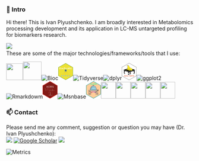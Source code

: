 ### 🔭 Intro
Hi there! This is Ivan Plyushchenko. I am broadly interested in Metabolomics processing development and its application in LC-MS untargeted profiling for biomarkers research.   

[![](https://img.shields.io/badge/My_CV_is_available-here-red.svg)](https://github.com/plyush1993/cv/blob/main/CVlong.pdf)               
These are some of the major technologies/frameworks/tools that I use:

<img title="R" alt="" width="45px" height="45px"  src="https://encrypted-tbn0.gstatic.com/images?q=tbn:ANd9GcReenaHW13DG0WIxuTpSsBc4h4WBYZE6YImSZkuP0JMiSlItWoR39lvgznbqoO58OnuCJg&usqp=CAU"><img title="GH" alt="" width="50px" height="50px"  src="https://github.githubassets.com/images/modules/logos_page/GitHub-Mark.png"><img title="Bioc" alt="Bioc" width="40px" src="https://github.com/Bioconductor/BiocStickers/blob/3775454124ac83e2ce035f481916399d2c579d5a/Bioconductor/Bioconductor5.png"><img title="Biocparallel" alt="" width="40px" src="https://github.com/Bioconductor/BiocStickers/blob/3775454124ac83e2ce035f481916399d2c579d5a/BiocParallel/BiocParallel.png"><img title="Future" alt="" width="40px" src="https://www.futureverse.org/images/logo.png"><img title="Tidyverse" alt="Tidyverse" width="40px" src="https://tidyverse.tidyverse.org/articles/tidyverse-logo.png"><img title="dplyr" alt="dplyr" width="40px" src="https://dplyr.tidyverse.org/logo.png"><img title="data.table" alt="" width="40px" src="https://raw.githubusercontent.com/Rdatatable/data.table/master/.graphics/logo.png"><img title="stringr" alt="" width="40px" src="https://d33wubrfki0l68.cloudfront.net/45fd04ad9cdb2159fea08d07dbc11e742d68e4e3/df327/css/images/hex/stringr.png"><img title="ggplot2" alt="ggplot2" width="40px" src="https://d33wubrfki0l68.cloudfront.net/2c6239d311be6d037c251c71c3902792f8c4ddd2/12f67/css/images/hex/ggplot2.png"><img title="Rmarkdowm" alt="Rmarkdowm" width="40px" src="https://privefl.github.io/R-presentation/rmarkdown.png"><img title="xcms" alt="xcms" width="40px" src="https://raw.githubusercontent.com/Bioconductor/BiocStickers/master/xcms/xcms.png"><img title="MSnbase" alt="Msnbase" width="40px" src="https://github.com/Bioconductor/BiocStickers/blob/master/MSnbase/MSnbase.png"><img title="OUKS" alt="OUKS" width="40px" src="https://github.com/plyush1993/OUKS/blob/main/GH%20logo.gif"><img title="MS-DIAL" alt="" width="40px" src="http://prime.psc.riken.jp/compms/static/images/iconMsdial.png"><img title="MS-FINDER" alt="" width="40px" src="http://prime.psc.riken.jp/compms/static/images/iconMsfinder.png"><img title="MetaboAnalyst" alt="" width="40px" height="45px"  src="https://www.metaboanalyst.ca/resources/images/ma5_logo.png"><img title="Keras" alt="" width="40px" height="45px"  src="https://upload.wikimedia.org/wikipedia/commons/thumb/a/ae/Keras_logo.svg/1024px-Keras_logo.svg.png?20200317115153"><img title="tf" alt="" width="40px" height="45px"  src="https://upload.wikimedia.org/wikipedia/commons/thumb/2/2d/Tensorflow_logo.svg/230px-Tensorflow_logo.svg.png?20170429160244"><img title="h20" alt="" width="40px" height="45px"  src="https://avatars.githubusercontent.com/u/1402695?s=200&v=4"><img title="caret" alt="" width="40px" height="45px"  src="https://d3f1iyfxxz8i1e.cloudfront.net/courses/course_image/c1b03120a443.png">

### 📫 Contact
Please send me any comment, suggestion or question you may have (Dr. Ivan Plyushchenko):    
![](https://img.shields.io/badge/plyushchenko.ivan-@gmail.com-cyan.svg)
<a href="https://scholar.google.com/citations?user=Mz4nxtwAAAAJ&hl=ru&oi=ao"><img alt="Google Scholar" src="https://img.shields.io/badge/Scholar%20-%23F6F6F6.svg?&style=flat-square&logoColor=white&logo=data:image/svg+xml;base64,PHN2ZyB4bWxucz0iaHR0cDovL3d3dy53My5vcmcvMjAwMC9zdmciIHZpZXdCb3g9IjAgMCA1MTIgNTEyIj48cGF0aCBmaWxsPSIjNDI4NWY0IiBkPSJNMjU2IDQxMS4xMkwwIDIwMi42NjcgMjU2IDB6Ii8+PHBhdGggZmlsbD0iIzM1NmFjMyIgZD0iTTI1NiA0MTEuMTJsMjU2LTIwOC40NTNMMjU2IDB6Ii8+PGNpcmNsZSBmaWxsPSIjYTBjM2ZmIiBjeD0iMjU2IiBjeT0iMzYyLjY2NyIgcj0iMTQ5LjMzMyIvPjxwYXRoIGZpbGw9IiM3NmE3ZmEiIGQ9Ik0xMjEuMDM3IDI5OC42NjdjMjMuOTY4LTUwLjQ1MyA3NS4zOTItODUuMzM0IDEzNC45NjMtODUuMzM0czExMC45OTUgMzQuODgxIDEzNC45NjMgODUuMzM0SDEyMS4wMzd6Ii8+PC9zdmc+"></a>
[<img src="https://info.orcid.org/wp-content/uploads/2019/11/orcid_16x16.png">](https://orcid.org/0000-0003-3883-4695)
[<img src = https://upload.wikimedia.org/wikipedia/commons/5/5e/ResearchGate_icon_SVG.svg height="15" width="15">](https://www.researchgate.net/profile/Ivan-Plyushchenko-2)

![Metrics](https://metrics.lecoq.io/plyush1993?template=classic&languages=1&lines=1&base=header%2C%20activity%2C%20community%2C%20repositories%2C%20metadata&base.indepth=false&base.hireable=false&base.skip=false&languages=false&languages.limit=8&languages.threshold=0%25&languages.other=false&languages.colors=github&languages.sections=most-used&languages.indepth=false&languages.analysis.timeout=15&languages.analysis.timeout.repositories=7.5&languages.categories=markup%2C%20programming&languages.recent.categories=markup%2C%20programming&languages.recent.load=300&languages.recent.days=14&lines=false&lines.sections=base&lines.repositories.limit=4&lines.history.limit=1&config.timezone=Europe%2FMoscow)

<!-- 
**plyush1993/plyush1993** is a ✨ _special_ ✨ repository because its `README.md` (this file) appears on your GitHub profile.

[![Anurag's GitHub stats](https://github-readme-stats.vercel.app/api?username=plyush1993&show_icons=true&theme=cobalt)](https://github.com/anuraghazra/github-readme-stats)
[![Top Langs](https://github-readme-stats.vercel.app/api/top-langs/?username=plyush1993&show_icons=true&theme=cobalt)](https://github.com/anuraghazra/github-readme-stats)

Here are some ideas to get you started:

- 🔭 I’m currently working on ...
- 🌱 I’m currently learning ...
- 👯 I’m looking to collaborate on ...
- 🤔 I’m looking for help with ...
- 💬 Ask me about ...
- 📫 How to reach me: ...
- 😄 Pronouns: ...
- ⚡ Fun fact: ...
-->
